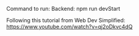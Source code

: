 Command to run:
Backend: npm run devStart

Following this tutorial from Web Dev Simplified:
https://www.youtube.com/watch?v=qj2oDkvc4dQ